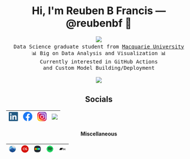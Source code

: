 <p align="center">
	<h1 align="center">Hi, I'm Reuben B Francis — @reubenbf 👋</h1>
</p>

<p align="center">
	<img src="https://i.imgur.com/SrExpSG.gif" width="240px">
	<samp>
		<br>Data Science graduate student from <a href="https://www.mq.edu.au/">Macquarie University</a>
		<br>📊 Big on Data Analysis and Visualization 📊
		<br>Currently interested in GitHub Actions
		<br>and Custom Model Building/Deployment
		<br><br>
		<img src="https://github-readme-stats.vercel.app/api?username=reubenbf&show_icons=true&hide_border=true&theme=dark&count_private=true" width="400px">
		<br>
  </samp>
</p>

<p align="center">
	<h2 align="center">Socials</h2>
</p>

<a href=https://www.linkedin.com/in/reubenbf/><img src="https://raw.githubusercontent.com/reubenbf/reubenbf/master/images/linkedin.png" width=25px></a>|<a href=https://www.facebook.com/reuben.francis><img src="https://raw.githubusercontent.com/reubenbf/reubenbf/master/images/facebook.webp" width=25px></a>|<a href=https://www.instagram.com/reuben.francis/><img src="https://raw.githubusercontent.com/reubenbf/reubenbf/master/images/instagram.png" width=25px></a>|<a href=http://reubenbf.github.io/Reuben_Portfolio/><img src="https://img.shields.io/badge/PORTFOLIO-lightgrey.svg"></a>
-:|:-:|:-:|:-


<p align="center">
	<h4 align="center">Miscellaneous</h4>
</p>

<a href=https://rateyourmusic.com/~reubenfrancis><img src="https://raw.githubusercontent.com/reubenbf/reubenbf/master/images/rym.png" width=20px></a>|<a href=https://www.last.fm/user/reuben_francis><img src="https://raw.githubusercontent.com/reubenbf/reubenbf/master/images/lastfm.png" width=20px></a>|<a href=https://letterboxd.com/reuben_francis/><img src="https://raw.githubusercontent.com/reubenbf/reubenbf/master/images/letterboxd.png" width=20px></a>|<a href=https://open.spotify.com/user/12186141937><img src="https://raw.githubusercontent.com/reubenbf/reubenbf/master/images/spotify.png" width=20px></a>|<a href=https://bandcamp.com/reubenbf><img src="https://raw.githubusercontent.com/reubenbf/reubenbf/master/images/bandcamp.png" width=20px></a>
-:|:-:|:-:|:-:|:-

